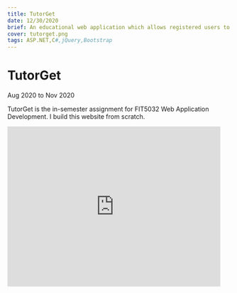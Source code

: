 ```yaml
---
title: TutorGet
date: 12/30/2020
brief: An educational web application which allows registered users to find language tutors and book lessons.
cover: tutorget.png
tags: ASP.NET,C#,jQuery,Bootstrap
---
```


# TutorGet

Aug 2020 to Nov 2020

TutorGet is the in-semester assignment for FIT5032 Web Application Development. I build this website from scratch.

<iframe width="480" height="360" src="https://www.youtube.com/embed/ClOolNwQfJQ" frameborder="0" allow="accelerometer; encrypted-media; gyroscope; picture-in-picture"></iframe>
